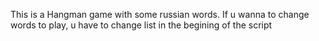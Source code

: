 This is a Hangman game with some russian words. If u wanna to change words to play, u have to change list in the begining of the script
